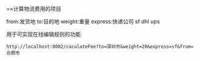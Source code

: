 ==计算物流费用的项目

from:发货地
to:目的地
weight:重量
express:快递公司  sf dhl ups

用于可实现在线编辑规则的功能

```
http://localhost:8082/caculateFee?to=深圳市&weight=20&express=sf&from=合肥市
```